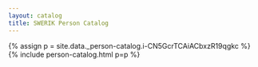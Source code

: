 ```yaml
---
layout: catalog
title: SWERIK Person Catalog
---
```

{% assign p = site.data._person-catalog.i-CN5GcrTCAiACbxzR19qgkc %}
{% include person-catalog.html p=p %}

